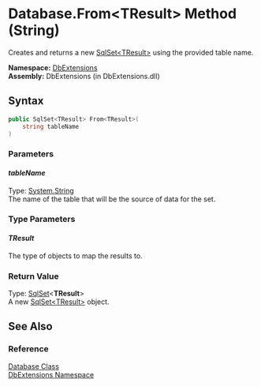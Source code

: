 Database.From&lt;TResult> Method (String)
=========================================
Creates and returns a new [SqlSet&lt;TResult>][1] using the provided table name.

**Namespace:** [DbExtensions][2]  
**Assembly:** DbExtensions (in DbExtensions.dll)

Syntax
------

```csharp
public SqlSet<TResult> From<TResult>(
	string tableName
)

```

### Parameters

#### *tableName*
Type: [System.String][3]  
The name of the table that will be the source of data for the set.

### Type Parameters

#### *TResult*
The type of objects to map the results to.

### Return Value
Type: [SqlSet][1]&lt;**TResult**>  
A new [SqlSet&lt;TResult>][1] object.

See Also
--------

### Reference
[Database Class][4]  
[DbExtensions Namespace][2]  

[1]: ../SqlSet_1/README.md
[2]: ../README.md
[3]: http://msdn.microsoft.com/en-us/library/s1wwdcbf
[4]: README.md